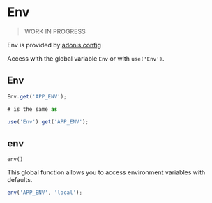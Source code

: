 # Env
> WORK IN PROGRESS

Env is provided by [adonis config](http://adonisjs.com/docs/4.0/configuration-and-env)

Access with the global variable `Env` or  with `use('Env')`.

## Env 
```js
Env.get('APP_ENV');

# is the same as 

use('Env').get('APP_ENV');
```

## env 
`env()`

This global function allows you to access environment variables with defaults.
```js
env('APP_ENV', 'local');
```
